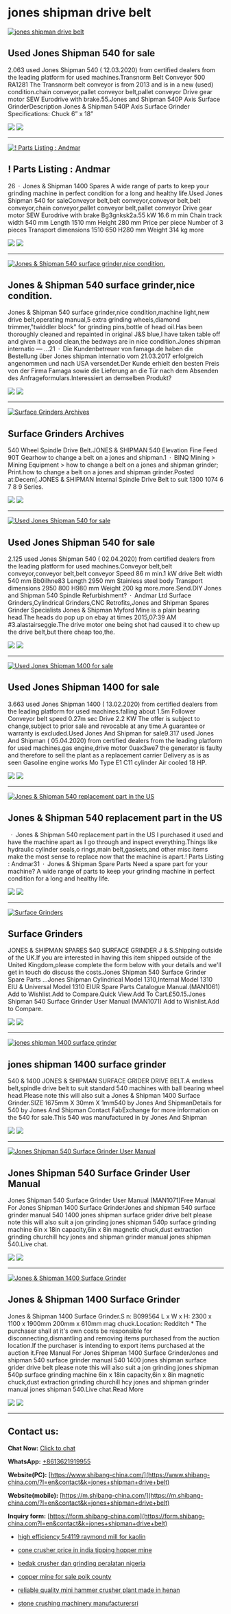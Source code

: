 # jones shipman drive belt

<a href="https://swt.shibang-china.com/?l=en&img&k=jones+shipman+drive+belt" target="_blank">![jones shipman drive belt](http://static.shibang-china.com/all-800x300/34.jpg)</a>

## Used Jones Shipman 540 for sale
2.063 used Jones Shipman 540 ( 12.03.2020) from certified dealers from the leading platform for used machines.Transnorm Belt Conveyor 500 RA1281 The Transnorm belt conveyor is from 2013 and is in a new (used) condition.chain conveyor,pallet conveyor belt,pallet conveyor Drive gear motor SEW Eurodrive with brake.55.Jones and Shipman 540P Axis Surface GrinderDescription Jones &amp; Shipman 540P Axis Surface Grinder Specifications: Chuck 6” x 18”


<a href="https://whatsapp.shibangsoft.com/WhatsApp.php" target="_blank" title="WhatsApp">![](http://static.shibang-china.com/icon/whatsapp.png)</a> <a href="https://swt.shibang-china.com/?l=en&icon&k=jones+shipman+drive+belt" target="_blank">![](http://static.shibang-china.com/icon/chat-en.png)</a>

---

<a href="https://swt.shibang-china.com/?l=en&img&k=jones+shipman+drive+belt" target="_blank">![! Parts Listing : Andmar](http://static.shibang-china.com/all-800x300/142.jpg)</a>

## ! Parts Listing : Andmar
26&ensp;&#0183;&ensp;Jones &amp; Shipman 1400 Spares A wide range of parts to keep your grinding machine in perfect condition for a long and healthy life.Used Jones Shipman 540 for saleConveyor belt,belt conveyor,conveyor belt,belt conveyor,chain conveyor,pallet conveyor belt,pallet conveyor Drive gear motor SEW Eurodrive with brake Bg3gnksk2a.55 kW 16.6 m min Chain track width 540 mm Length 1510 mm Height 280 mm Price per piece Number of 3 pieces Transport dimensions 1510 650 H280 mm Weight 314 kg more


<a href="https://whatsapp.shibangsoft.com/WhatsApp.php" target="_blank" title="WhatsApp">![](http://static.shibang-china.com/icon/whatsapp.png)</a> <a href="https://swt.shibang-china.com/?l=en&icon&k=jones+shipman+drive+belt" target="_blank">![](http://static.shibang-china.com/icon/chat-en.png)</a>

---

<a href="https://swt.shibang-china.com/?l=en&img&k=jones+shipman+drive+belt" target="_blank">![Jones &amp; Shipman 540 surface grinder,nice condition.](http://static.shibang-china.com/all-800x300/981.jpg)</a>

## Jones &amp; Shipman 540 surface grinder,nice condition.
Jones &amp; Shipman 540 surface grinder,nice condition,machine light,new drive belt,operating manual,5 extra grinding wheels,diamond trimmer,&quot;twiddler block&quot; for grinding pins,bottle of head oil.Has been thoroughly cleaned and repainted in original J&amp;S blue,I have taken table off and given it a good clean,the bedways are in nice condition.Jones shipman internatio — …21&ensp;&#0183;&ensp;Die Kundenbetreuer von famaga.de haben die Bestellung &#252;ber Jones shipman internatio vom 21.03.2017 erfolgreich angenommen und nach USA versendet.Der Kunde erhielt den besten Preis von der Firma Famaga sowie die Lieferung an die T&#252;r nach dem Absenden des Anfrageformulars.Interessiert an demselben Produkt?


<a href="https://whatsapp.shibangsoft.com/WhatsApp.php" target="_blank" title="WhatsApp">![](http://static.shibang-china.com/icon/whatsapp.png)</a> <a href="https://swt.shibang-china.com/?l=en&icon&k=jones+shipman+drive+belt" target="_blank">![](http://static.shibang-china.com/icon/chat-en.png)</a>

---

<a href="https://swt.shibang-china.com/?l=en&img&k=jones+shipman+drive+belt" target="_blank">![Surface Grinders Archives](http://static.shibang-china.com/all-800x300/276.jpg)</a>

## Surface Grinders Archives
540 Wheel Spindle Drive Belt.JONES &amp; SHIPMAN 540 Elevation Fine Feed 90T Gearhow to change a belt on a jones and shipman.1&ensp;&#0183;&ensp;BINQ Mining &gt; Mining Equipment &gt; how to change a belt on a jones and shipman grinder; Print.how to change a belt on a jones and shipman grinder.Posted at:Decem[.JONES &amp; SHIPMAN Internal Spindle Drive Belt to suit 1300 1074 6 7 8 9 Series.


<a href="https://whatsapp.shibangsoft.com/WhatsApp.php" target="_blank" title="WhatsApp">![](http://static.shibang-china.com/icon/whatsapp.png)</a> <a href="https://swt.shibang-china.com/?l=en&icon&k=jones+shipman+drive+belt" target="_blank">![](http://static.shibang-china.com/icon/chat-en.png)</a>

---

<a href="https://swt.shibang-china.com/?l=en&img&k=jones+shipman+drive+belt" target="_blank">![Used Jones Shipman 540 for sale](http://static.shibang-china.com/all-800x300/123.jpg)</a>

## Used Jones Shipman 540 for sale
2.125 used Jones Shipman 540 ( 02.04.2020) from certified dealers from the leading platform for used machines.Conveyor belt,belt conveyor,conveyor belt,belt conveyor Speed 86 m min.1 kW drive Belt width 540 mm Bb0ilhne83 Length 2950 mm Stainless steel body Transport dimensions 2950 800 H980 mm Weight 200 kg more.more.Send.DIY Jones and Shipman 540 Spindle Refurbishment?&ensp;&#0183;&ensp;Andmar Ltd Surface Grinders,Cylindrical Grinders,CNC Retrofits,Jones and Shipman Spares Grinder Specialists Jones &amp; Shipman Myford Mine is a plain bearing head.The heads do pop up on ebay at times 2015,07:39 AM #3.alastairseggie.The drive motor one being shot had caused it to chew up the drive belt,but there cheap too,the.


<a href="https://whatsapp.shibangsoft.com/WhatsApp.php" target="_blank" title="WhatsApp">![](http://static.shibang-china.com/icon/whatsapp.png)</a> <a href="https://swt.shibang-china.com/?l=en&icon&k=jones+shipman+drive+belt" target="_blank">![](http://static.shibang-china.com/icon/chat-en.png)</a>

---

<a href="https://swt.shibang-china.com/?l=en&img&k=jones+shipman+drive+belt" target="_blank">![Used Jones Shipman 1400 for sale](http://static.shibang-china.com/all-800x300/158.jpg)</a>

## Used Jones Shipman 1400 for sale
3.663 used Jones Shipman 1400 ( 13.02.2020) from certified dealers from the leading platform for used machines.falling about 1.5m Follower Conveyor belt speed 0.27m sec Drive 2.2 KW The offer is subject to change,subject to prior sale and revocable at any time.A guarantee or warranty is excluded.Used Jones And Shipman for sale9.317 used Jones And Shipman ( 05.04.2020) from certified dealers from the leading platform for used machines.gas engine,drive motor 0uax3we7 the generator is faulty and therefore to sell the plant as a replacement carrier Delivery as is as seen Gasoline engine works Mo Type E1 C11 cylinder Air cooled 18 HP.


<a href="https://whatsapp.shibangsoft.com/WhatsApp.php" target="_blank" title="WhatsApp">![](http://static.shibang-china.com/icon/whatsapp.png)</a> <a href="https://swt.shibang-china.com/?l=en&icon&k=jones+shipman+drive+belt" target="_blank">![](http://static.shibang-china.com/icon/chat-en.png)</a>

---

<a href="https://swt.shibang-china.com/?l=en&img&k=jones+shipman+drive+belt" target="_blank">![Jones &amp; Shipman 540 replacement part in the US](http://static.shibang-china.com/all-800x300/1235.jpg)</a>

## Jones &amp; Shipman 540 replacement part in the US
&ensp;&#0183;&ensp;Jones &amp; Shipman 540 replacement part in the US I purchased it used and have the machine apart as I go through and inspect everything.Things like hydraulic cylinder seals,o rings,main belt,gaskets,and other misc items make the most sense to replace now that the machine is apart.! Parts Listing : Andmar31&ensp;&#0183;&ensp;Jones &amp; Shipman Spare Parts Need a spare part for your machine? A wide range of parts to keep your grinding machine in perfect condition for a long and healthy life.


<a href="https://whatsapp.shibangsoft.com/WhatsApp.php" target="_blank" title="WhatsApp">![](http://static.shibang-china.com/icon/whatsapp.png)</a> <a href="https://swt.shibang-china.com/?l=en&icon&k=jones+shipman+drive+belt" target="_blank">![](http://static.shibang-china.com/icon/chat-en.png)</a>

---

<a href="https://swt.shibang-china.com/?l=en&img&k=jones+shipman+drive+belt" target="_blank">![Surface Grinders](http://static.shibang-china.com/all-800x300/1240.jpg)</a>

## Surface Grinders
JONES &amp; SHIPMAN SPARES 540 SURFACE GRINDER J &amp; S.Shipping outside of the UK.If you are interested in having this item shipped outside of the United Kingdom,please complete the form below with your details and we'll get in touch do discuss the costs.Jones Shipman 540 Surface Grinder Spare Parts …Jones Shipman Cylindrical Model 1310,Internal Model 1310 EIU &amp; Universal Model 1310 EIUR Spare Parts Catalogue Manual.(MAN1061) Add to Wishlist.Add to Compare.Quick View.Add To Cart.&#163;50.15.Jones Shipman 540 Surface Grinder User Manual (MAN1071) Add to Wishlist.Add to Compare.


<a href="https://whatsapp.shibangsoft.com/WhatsApp.php" target="_blank" title="WhatsApp">![](http://static.shibang-china.com/icon/whatsapp.png)</a> <a href="https://swt.shibang-china.com/?l=en&icon&k=jones+shipman+drive+belt" target="_blank">![](http://static.shibang-china.com/icon/chat-en.png)</a>

---

<a href="https://swt.shibang-china.com/?l=en&img&k=jones+shipman+drive+belt" target="_blank">![jones shipman 1400 surface grinder](http://static.shibang-china.com/all-800x300/1101.jpg)</a>

## jones shipman 1400 surface grinder
540 &amp; 1400 JONES &amp; SHIPMAN SURFACE GRIDER DRIVE BELT.A endless belt,spindle drive belt to suit standard 540 machines with ball bearing wheel head.Please note this will also suit a Jones &amp; Shipman 1400 Surface Grinder.SIZE 1675mm X 30mm X 1mm540 by Jones And ShipmanDetails for 540 by Jones And Shipman Contact FabExchange for more information on the 540 for sale.This 540 was manufactured in by Jones And Shipman


<a href="https://whatsapp.shibangsoft.com/WhatsApp.php" target="_blank" title="WhatsApp">![](http://static.shibang-china.com/icon/whatsapp.png)</a> <a href="https://swt.shibang-china.com/?l=en&icon&k=jones+shipman+drive+belt" target="_blank">![](http://static.shibang-china.com/icon/chat-en.png)</a>

---

<a href="https://swt.shibang-china.com/?l=en&img&k=jones+shipman+drive+belt" target="_blank">![Jones Shipman 540 Surface Grinder User Manual](http://static.shibang-china.com/all-800x300/14.jpg)</a>

## Jones Shipman 540 Surface Grinder User Manual
Jones Shipman 540 Surface Grinder User Manual (MAN1071)Free Manual For Jones Shipman 1400 Surface GrinderJones and shipman 540 surface grinder manual 540 1400 jones shipman surface grider drive belt please note this will also suit a jon grinding jones shipman 540p surface grinding machine 6in x 18in capacity,6in x 8in magnetic chuck,dust extraction grinding churchill hcy jones and shipman grinder manual jones shipman 540.Live chat.


<a href="https://whatsapp.shibangsoft.com/WhatsApp.php" target="_blank" title="WhatsApp">![](http://static.shibang-china.com/icon/whatsapp.png)</a> <a href="https://swt.shibang-china.com/?l=en&icon&k=jones+shipman+drive+belt" target="_blank">![](http://static.shibang-china.com/icon/chat-en.png)</a>

---

<a href="https://swt.shibang-china.com/?l=en&img&k=jones+shipman+drive+belt" target="_blank">![Jones &amp; Shipman 1400 Surface Grinder](http://static.shibang-china.com/all-800x300/367.jpg)</a>

## Jones &amp; Shipman 1400 Surface Grinder
Jones &amp; Shipman 1400 Surface Grinder.S n: B099564 L x W x H: 2300 x 1100 x 1900mm 200mm x 610mm mag chuck.Location: Redditch * The purchaser shall at it's own costs be responsible for disconnecting,dismantling and removing items purchased from the auction location.If the purchaser is intending to export items purchased at the auction it.Free Manual For Jones Shipman 1400 Surface GrinderJones and shipman 540 surface grinder manual 540 1400 jones shipman surface grider drive belt please note this will also suit a jon grinding jones shipman 540p surface grinding machine 6in x 18in capacity,6in x 8in magnetic chuck,dust extraction grinding churchill hcy jones and shipman grinder manual jones shipman 540.Live chat.Read More


<a href="https://whatsapp.shibangsoft.com/WhatsApp.php" target="_blank" title="WhatsApp">![](http://static.shibang-china.com/icon/whatsapp.png)</a> <a href="https://swt.shibang-china.com/?l=en&icon&k=jones+shipman+drive+belt" target="_blank">![](http://static.shibang-china.com/icon/chat-en.png)</a>

---
## Contact us:

**Chat Now:** [Click to chat](https://swt.shibang-china.com?l=en&contact&k=jones+shipman+drive+belt)

**WhatsApp:**  [+8613621919955](https://whatsapp.shibangsoft.com/WhatsApp.php)

**Website(PC):** [https://www.shibang-china.com/](https://www.shibang-china.com/?l=en&contact&k=jones+shipman+drive+belt)

**Website(mobile):** [https://m.shibang-china.com/](https://m.shibang-china.com/?l=en&contact&k=jones+shipman+drive+belt)

**Inquiry form:** [https://form.shibang-china.com](https://form.shibang-china.com?l=en&contact&k=jones+shipman+drive+belt)

* [high efficiency 5r4119 raymond mill for kaolin](../143/high%20efficiency%205r4119%20raymond%20mill%20for%20kaolin.md)

* [cone crusher price in india tipping hopper mine](../144/cone%20crusher%20price%20in%20india%20tipping%20hopper%20mine.md)

* [bedak crusher dan grinding peralatan nigeria](../144/bedak%20crusher%20dan%20grinding%20peralatan%20nigeria.md)

* [copper mine for sale polk county](../149/copper%20mine%20for%20sale%20polk%20county.md)

* [reliable quality mini hammer crusher plant made in henan](../141/reliable%20quality%20mini%20hammer%20crusher%20plant%20made%20in%20henan.md)

* [stone crushing machinery manufacturersri](../148/stone%20crushing%20machinery%20manufacturersri.md)